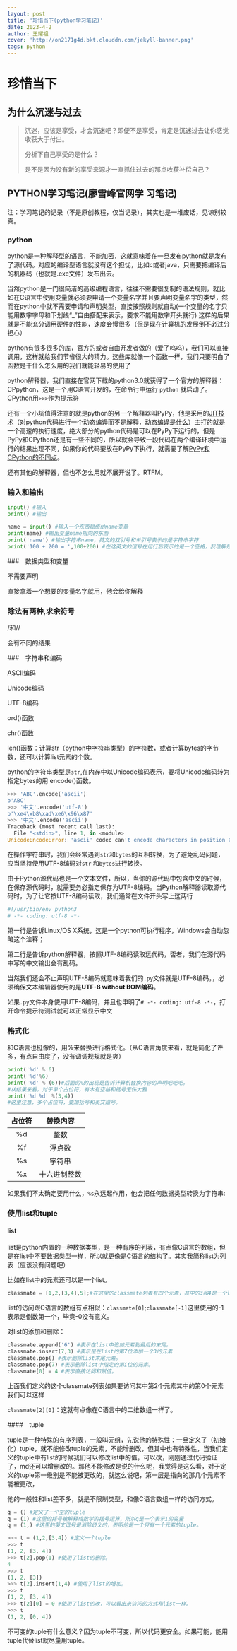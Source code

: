 ```yaml
---
layout: post
title: '珍惜当下(python学习笔记)'
date: 2023-4-2
author: 王耀祖
cover: 'http://on2171g4d.bkt.clouddn.com/jekyll-banner.png'
tags: python
---
```

# 珍惜当下

## 为什么沉迷与过去

> 沉迷，应该是享受，才会沉迷吧？即便不是享受，肯定是沉迷过去让你感觉收获大于付出。
>
> 分析下自己享受的是什么？
>
> 是不是因为没有新的享受来源才一直抓住过去的那点收获补偿自己？

## PYTHON学习笔记(廖雪峰官网学 习笔记)

注：学习笔记的记录（不是原创教程，仅当记录），其实也是一堆废话，见谅别较真。

### python

python是一种解释型的语言，不能加密，这就意味着在一旦发布python就是发布了源代码。对应的编译型语言就没有这个担忧，比如c或者java，只需要把编译后的机器码（也就是.exe文件）发布出去。

当然python是一门很简洁的高级编程语言，往往不需要很复制的语法规则，就比如在C语言中使用变量就必须要申请一个变量名字并且要声明变量名字的类型，然而在python中就不需要申请和声明类型，直接按照规则就自动(一个变量的名字只能用数字字母和下划线“_”自由搭配来表示，要求不能用数字开头就行)	这样的后果就是不能充分调用硬件的性能，速度会慢很多（但是现在计算机的发展倒不必过分担心）

python有很多很多的库，官方的或者自由开发者做的（爱了呜呜），我们可以直接调用，这样就给我们节省很大的精力。这些库就像一个函数一样，我们只要明白了函数是干什么怎么用的我们就能轻易的使用了

python解释器，我们直接在官网下载的python3.0就获得了一个官方的解释器：CPpython，这是一个用C语言开发的，在命令行中运行 `python` 就启动了。CPython用`>>>`作为提示符

还有一个小坑值得注意的就是python的另一个解释器叫PyPy，他是采用的[JIT技术](https://en.wikipedia.org/wiki/Just-in-time_compilation)（对python代码进行一个动态编译而不是解释，[动态编译是什么](https://www.bing.com/search?q=%E5%8A%A8%E6%80%81%E7%BC%96%E8%AF%91%E6%98%AF%E4%BB%80%E4%B9%88%E6%84%8F%E6%80%9D&qs=n&form=QBRE&sp=-1&lq=0&pq=%E5%8A%A8%E6%80%81%E7%BC%96%E8%AF%91%E6%98%AF%E4%BB%80%E4%B9%88%E6%84%8F%E6%80%9D&sc=0-9&sk=&cvid=706FB1A69BA849248B261734D5933165&ghsh=0&ghacc=0&ghpl=)）主打的就是一个高速的执行速度，绝大部分的python代码是可以在PyPy下运行的，但是PyPy和CPython还是有一些不同的，所以就会导致一段代码在两个编译环境中运行的结果出现不同，如果你的代码要放在PyPy下执行，就需要了解[PyPy和CPython的不同点](http://pypy.readthedocs.org/en/latest/cpython_differences.html)。

还有其他的解释器，但也不怎么用就不展开说了。RTFM。

### 输入和输出

```python
input() #输入
print() #输出

name = input() #输入一个东西赋值给name变量
print(name) #输出变量name指向的东西
print('name') #输出字符串name，英文的双引号和单引号表示的是字符串字符 
print('100 + 200 = ',100+200) #在这英文的逗号在运行后表示的是一个空格，我理解是想输出字符串‘100 + 200 =’然后在输出100+200表示的东西。
```

###　数据类型和变量

不需要声明

直接拿着一个想要的变量名字就用，他会给你解释



### 除法有两种,求余符号

/和//

会有不同的结果



###　字符串和编码

ASCII编码

Unicode编码

UTF-8编码

ord()函数

chr()函数

len()函数：计算str（python中字符串类型）的字符数，或者计算bytes的字节数，还可以计算list元素的个数。



python的字符串类型是`str`,在内存中以Unicode编码表示，要将Unicode编码转为指定bytes的用   encode()函数。

```python
>>> 'ABC'.encode('ascii')
b'ABC'
>>> '中文'.encode('utf-8')
b'\xe4\xb8\xad\xe6\x96\x87'
>>> '中文'.encode('ascii')
Traceback (most recent call last):
  File "<stdin>", line 1, in <module>
UnicodeEncodeError: 'ascii' codec can't encode characters in position 0-1: ordinal not in range(128)
```



在操作字符串时，我们会经常遇到`str`和`bytes`的互相转换，为了避免乱码问题，应当坚持使用UTF-8编码对`str` 和`bytes`进行转换。

由于Python源代码也是一个文本文件，所以，当你的源代码中包含中文的时候，在保存源代码时，就需要务必指定保存为UTF-8编码。当Python解释器读取源代码时，为了让它按UTF-8编码读取，我们通常在文件开头写上这两行

```python
#!/usr/bin/env python3
# -*- coding: utf-8 -*-
```

第一行是告诉Linux/OS X系统，这是一个python可执行程序，Windows会自动忽略这个注释；

第二行是告诉python解释器，按照UTF-8编码读取远代码，否者，我们在源代码中写的中文输出会有乱码。

当然我们还会不止声明UTF-8编码就意味着我们的`.py`文件就是UTF-8编码，，必须确保文本编辑器使用的是**UTF-8 without BOM编码**。

如果`.py`文件本身使用UTF-8编码，并且也申明了`# -*- coding: utf-8 -*-`，打开命令提示符测试就可以正常显示中文



### 格式化

和C语言也挺像的，用%来替换进行格式化。（从C语言角度来看，就是简化了许多，有点自由度了，没有调调规规就是爽）

```python
print('%d' % 6)
print('%d'%6)
print('%d' % (6))#后面的%的出现是告诉计算机替换内容的声明吧吧吧。
#从结果来看，对于单个占位符，有木有空格和括号无伤大雅
print('%d %d' %(3,4))
#这里注意，多个占位符，要加括号和英文逗号。

```

| 占位符 |   替换内容   |
| :---: | :----------: |
|   %d   |     整数     |
|   %f   |    浮点数    |
|   %s   |    字符串    |
|   %x   | 十六进制整数 |

如果我们不太确定要用什么，`%s`永远起作用，他会把任何数据类型转换为字符串:

### 使用list和tuple

#### list

list是python内置的一种数据类型，是一种有序的列表，有点像C语言的数组，但是在list中不要数据类型一样，所以就更像是C语言的结构了。其实我简称list为列表（应该没有问题吧）

比如在list中的元素还可以是一个list。

```python
classmate = [1,2,[3,4],5];#在这里的classmate列表有四个元素，其中的3和4是一个list作为一个元素来看待。
```



list的访问跟C语言的数组有点相似：`classmate[0]`;`classmate[-1]`这里使用的-1表示是倒数第一个，毕竟-0没有意义。

对list的添加和删除：

```python
classmate.append('6') #表示在list中追加元素到最后的末尾。
classmate.insert(7,3) #表示是在list的第7位添加一个3的元素
classmate.pop() #表示删除list末尾元素。
classmate.pop(7) #表示删除list中指定的第i位的元素。
classmate[0] = 4 #表示直接访问和赋值。
```

上面我们定义的这个classmate列表如果要访问其中第2个元素其中的第0个元素我们可以这样

`classmate[2][0]`：这就有点像在C语言中的二维数组一样了。

####　tuple

tuple是一种特殊的有序列表，一般叫元组，先说他的特殊性：一旦定义了（初始化）tuple，就不能修改tuple的元素，不能增删改，但其中也有特殊性，当我们定义的tuple中有list的时候我们可以修改list中的值，可以改，刚刚通过代码验证了，md还可以增删改的。那他不能修改是说的什么呢，我觉得是这么看，对于定义的tuple第一级别是不能被更改的，就这么说吧，第一层是指向的那几个元素不能被更改，

他的一般性和list差不多，就是不限制类型，和像C语言数组一样的访问方式。

```python
q = () #定义了一个空的tuple
q = (1) #这里的括号被解释成数学的括号运算，所以q是一个表示1的变量
q = (1,) #这里的英文逗号是消除歧义的，表明他是一个只有一个元素的tuple。

>>> t = (1,2,[3,4]) #定义一个tuple
>>> t
(1, 2, [3, 4])
>>> t[2].pop(1) #使用了list的删除。
4
>>> t
(1, 2, [3])
>>> t[2].insert(1,4) #使用了list的增加。
>>> t
(1, 2, [3, 4])
>>> t[2][0] = 0 #使用了list的改，可以看出来访问的方式和list一样。
>>> t
(1, 2, [0, 4])
```



不可变的tuple有什么意义？因为tuple不可变，所以代码更安全。如果可能，能用tuple代替list就尽量用tuple。



